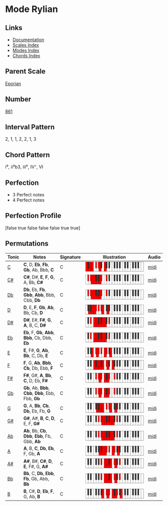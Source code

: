 # Mode Rylian

## Links

- [Documentation](README.md)
- [Scales Index](Scales.md)
- [Modes Index](Modes.md)
- [Chords Index](Chords.md)

## Parent Scale

[Eporian](ScaleEporian.md)

## Number

[861](https://ianring.com/musictheory/scales/861)

## Interval Pattern

2, 1, 1, 2, 2, 1, 3

## Chord Pattern

i⁰, ii⁰b3, iii⁰, IV⁺, VI

## Perfection

- 3 Perfect notes
- 4 Perfect notes

## Perfection Profile

[false true false false false true true]

## Permutations

| Tonic | Notes | Signature | Illustration | Audio |
|-------|-------|-----------|--------------|-------|
| [C](ModeCNaturalRylian.md) | **C**, D, **Eb**, **Fb**, **Gb**, Ab, Bbb, **C** | C | ![CNaturalRylian](ModeCNaturalRylian.png) | [midi](https://github.com/edipermadi/music/blob/main/docs/ModeCNaturalRylian.mid?raw=true) |
| [C#](ModeCSharpRylian.md) | **C#**, D#, **E**, **F**, **G**, A, Bb, **C#** | C | ![CSharpRylian](ModeCSharpRylian.png) | [midi](https://github.com/edipermadi/music/blob/main/docs/ModeCSharpRylian.mid?raw=true) |
| [Db](ModeDFlatRylian.md) | **Db**, Eb, **Fb**, **Gbb**, **Abb**, Bbb, Cbb, **Db** | C | ![DFlatRylian](ModeDFlatRylian.png) | [midi](https://github.com/edipermadi/music/blob/main/docs/ModeDFlatRylian.mid?raw=true) |
| [D](ModeDNaturalRylian.md) | **D**, E, **F**, **Gb**, **Ab**, Bb, Cb, **D** | C | ![DNaturalRylian](ModeDNaturalRylian.png) | [midi](https://github.com/edipermadi/music/blob/main/docs/ModeDNaturalRylian.mid?raw=true) |
| [D#](ModeDSharpRylian.md) | **D#**, E#, **F#**, **G**, **A**, B, C, **D#** | C | ![DSharpRylian](ModeDSharpRylian.png) | [midi](https://github.com/edipermadi/music/blob/main/docs/ModeDSharpRylian.mid?raw=true) |
| [Eb](ModeEFlatRylian.md) | **Eb**, F, **Gb**, **Abb**, **Bbb**, Cb, Dbb, **Eb** | C | ![EFlatRylian](ModeEFlatRylian.png) | [midi](https://github.com/edipermadi/music/blob/main/docs/ModeEFlatRylian.mid?raw=true) |
| [E](ModeENaturalRylian.md) | **E**, F#, **G**, **Ab**, **Bb**, C, Db, **E** | C | ![ENaturalRylian](ModeENaturalRylian.png) | [midi](https://github.com/edipermadi/music/blob/main/docs/ModeENaturalRylian.mid?raw=true) |
| [F](ModeFNaturalRylian.md) | **F**, G, **Ab**, **Bbb**, **Cb**, Db, Ebb, **F** | C | ![FNaturalRylian](ModeFNaturalRylian.png) | [midi](https://github.com/edipermadi/music/blob/main/docs/ModeFNaturalRylian.mid?raw=true) |
| [F#](ModeFSharpRylian.md) | **F#**, G#, **A**, **Bb**, **C**, D, Eb, **F#** | C | ![FSharpRylian](ModeFSharpRylian.png) | [midi](https://github.com/edipermadi/music/blob/main/docs/ModeFSharpRylian.mid?raw=true) |
| [Gb](ModeGFlatRylian.md) | **Gb**, Ab, **Bbb**, **Cbb**, **Dbb**, Ebb, Fbb, **Gb** | C | ![GFlatRylian](ModeGFlatRylian.png) | [midi](https://github.com/edipermadi/music/blob/main/docs/ModeGFlatRylian.mid?raw=true) |
| [G](ModeGNaturalRylian.md) | **G**, A, **Bb**, **Cb**, **Db**, Eb, Fb, **G** | C | ![GNaturalRylian](ModeGNaturalRylian.png) | [midi](https://github.com/edipermadi/music/blob/main/docs/ModeGNaturalRylian.mid?raw=true) |
| [G#](ModeGSharpRylian.md) | **G#**, A#, **B**, **C**, **D**, E, F, **G#** | C | ![GSharpRylian](ModeGSharpRylian.png) | [midi](https://github.com/edipermadi/music/blob/main/docs/ModeGSharpRylian.mid?raw=true) |
| [Ab](ModeAFlatRylian.md) | **Ab**, Bb, **Cb**, **Dbb**, **Ebb**, Fb, Gbb, **Ab** | C | ![AFlatRylian](ModeAFlatRylian.png) | [midi](https://github.com/edipermadi/music/blob/main/docs/ModeAFlatRylian.mid?raw=true) |
| [A](ModeANaturalRylian.md) | **A**, B, **C**, **Db**, **Eb**, F, Gb, **A** | C | ![ANaturalRylian](ModeANaturalRylian.png) | [midi](https://github.com/edipermadi/music/blob/main/docs/ModeANaturalRylian.mid?raw=true) |
| [A#](ModeASharpRylian.md) | **A#**, B#, **C#**, **D**, **E**, F#, G, **A#** | C | ![ASharpRylian](ModeASharpRylian.png) | [midi](https://github.com/edipermadi/music/blob/main/docs/ModeASharpRylian.mid?raw=true) |
| [Bb](ModeBFlatRylian.md) | **Bb**, C, **Db**, **Ebb**, **Fb**, Gb, Abb, **Bb** | C | ![BFlatRylian](ModeBFlatRylian.png) | [midi](https://github.com/edipermadi/music/blob/main/docs/ModeBFlatRylian.mid?raw=true) |
| [B](ModeBNaturalRylian.md) | **B**, C#, **D**, **Eb**, **F**, G, Ab, **B** | C | ![BNaturalRylian](ModeBNaturalRylian.png) | [midi](https://github.com/edipermadi/music/blob/main/docs/ModeBNaturalRylian.mid?raw=true) |
